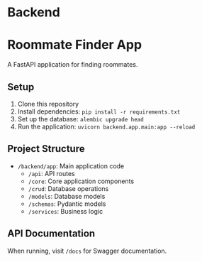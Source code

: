 # Backend
# Roommate Finder App

A FastAPI application for finding roommates.

## Setup

1. Clone this repository
2. Install dependencies: `pip install -r requirements.txt`
3. Set up the database: `alembic upgrade head`
4. Run the application: `uvicorn backend.app.main:app --reload`

## Project Structure

- `/backend/app`: Main application code
  - `/api`: API routes
  - `/core`: Core application components
  - `/crud`: Database operations
  - `/models`: Database models
  - `/schemas`: Pydantic models
  - `/services`: Business logic

## API Documentation

When running, visit `/docs` for Swagger documentation.